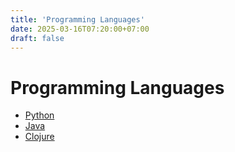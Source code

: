 ```yaml
---
title: 'Programming Languages'
date: 2025-03-16T07:20:00+07:00
draft: false
---
```


# Programming Languages

- [Python](./python/)
- [Java](./java/)
- [Clojure](./clojure/)
